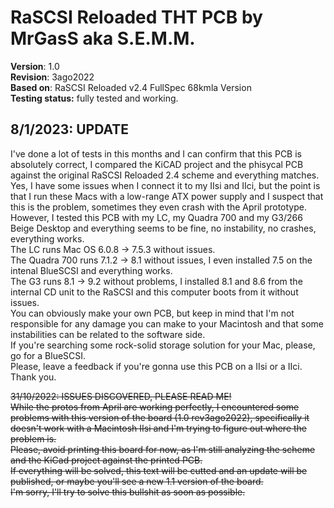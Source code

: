 # **RaSCSI Reloaded THT PCB by MrGasS aka S.E.M.M.**  
  
**Version**: 1.0  
**Revision**: 3ago2022  
**Based on**: RaSCSI Reloaded v2.4 FullSpec 68kmla Version  
**Testing status:** fully tested and working.

## 8/1/2023: UPDATE  
I've done a lot of tests in this months and I can confirm that this PCB is absolutely correct, I compared the KiCAD project and the phisycal PCB against the original RaSCSI Reloaded 2.4 scheme and everything matches.  
Yes, I have some issues when I connect it to my IIsi and IIci, but the point is that I run these Macs with a low-range ATX power supply and I suspect that this is the problem, sometimes they even crash with the April prototype.  
However, I tested this PCB with my LC, my Quadra 700 and my G3/266 Beige Desktop and everything seems to be fine, no instability, no crashes, everything works.  
The LC runs Mac OS 6.0.8 -> 7.5.3 without issues.  
The Quadra 700 runs 7.1.2 -> 8.1 without issues, I even installed 7.5 on the intenal BlueSCSI and everything works.  
The G3 runs 8.1 -> 9.2 without problems, I installed 8.1 and 8.6 from the internal CD unit to the RaSCSI and this computer boots from it without issues.  
You can obviously make your own PCB, but keep in mind that I'm not responsible for any damage you can make to your Macintosh and that some instabilities can be related to the software side.  
If you're searching some rock-solid storage solution for your Mac, please, go for a BlueSCSI.  
Please, leave a feedback if you're gonna use this PCB on a IIsi or a IIci.  
Thank you.  
  
~~31/10/2022: ISSUES DISCOVERED, PLEASE READ ME!  
While the protos from April are working perfectly, I encountered some problems with this version of the board (1.0 rev3ago2022), specifically it doesn't work with a Macintosh IIsi and I'm trying to figure out where the problem is.  
Please, avoid printing this board for now, as I'm still analyzing the scheme and the KiCad project against the printed PCB.  
If everything will be solved, this text will be cutted and an update will be published, or maybe you'll see a new 1.1 version of the board.  
I'm sorry, I'll try to solve this bullshit as soon as possible.~~
